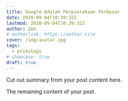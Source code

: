 ```yaml
---
title: Google Adalah Perpustakaan Terbesar
date: 2020-09-04T10:39:32Z
lastmod: 2020-09-04T10:39:32Z
author: Zen
# authorlink: https://author.site
cover: /img/avatar.jpg
tags:
  - psikologi
# showcase: true
draft: true
---
```


Cut out summary from your post content here.

<!--more-->

The remaining content of your post.
